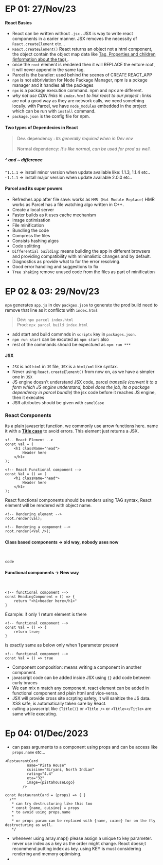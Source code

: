 <!-- use 
# for heading
> and >>>> for tabbed item desc
``` code ``` for code box
- for line item
any html tag for formatting text content like header, para etc... -->
# EP 01: 27/Nov/23
#### React Basics
- React can be written without ```.jsx``` . JSX is way to write react components in a earier manner. JSX removes the necessity of ```React.createElement``` etc...
- ```React.createElement()```  React returns an object not a html component, the object contain the object map data like <u>Tag, Properties and children (information about the tag) </u>.
- once the ```root``` element is rendered then it will REPLACE the entore root, it will never append in the same tag.
- Parcel is the bundler: used behind the scenes of CREATE REACT_APP
- ```npm``` is not  abbriviation for Node Package Manager, npm is a pckage manager and it handles all the packages
- ```npx``` is a package execution command. npm and npx are different.
- <i>why not use CDN links in ```index.html``` to link react to our project</i> : links are not a good way as they are network calls, we need something locally. with Parcel, we have ```node_modules``` embedded in the project which can be run with ```install``` command.
- ```package.json``` is the config file for npm.
#### Two types of Dependecies in React
>Dev. dependency : <i>Its generally required when in Dev env</i><br><br>
>Normal dependency: <i> It's like normal, can be used for prod as well.</i>

##### ^ and ~ difference
```^1.1.1``` => install minor version when update available like: 1.1.3, 1.1.4 etc..
```~1.1.1``` => install major version when update available 2.0.0 etc..

#### Parcel and its super powers
- Refreshes app after file save: works as ```HMR (Hot Module Replace)``` HMR works as Parcel has a file watching algo written in C++.
- Create a local server
- Faster builds as it uses cache mechanism
- Image optimisation
- File minification
- Bundling the code
- Compress the files
- Consists hashing algos
- Code splitting
- ```Differential building```: means building the app in different browsers and providing compatibility with minimalistic changes and by default.
- Diagnostics as provide what to for the error resolving.
- Good error handling and suggestions to fix
- ```Tree shaking``` remove unused code from the files as part of minification

# EP 02 & 03: 29/Nov/23

```npm``` generates ```app.js``` in dev ```packges.json``` to generate the prod build need to remove that line as it conflicts with ```index.html```
> Dev: ```npx parcel index.html``` <br>
> Prod: ```npx parcel build index.html```

- add start and build commnds in ```scripts``` key in ```packages.json```. 
- ```npm run start``` can be excuted as ```npm start``` also
- rest of the commands should be expectued as ```npm run ***```

#### JSX 

- ```JSX``` is not ```html``` in ```JS``` file, ```JSX``` is a ```html/xml``` like syntax.
- Never using ```React.createElement()``` from now on, as we have a simpler one in ```JSX```
- JS engine doesn't understand JSX code, parcel <i>transpile (convert it to a form which JS engine understand, babel does the job, its a package dependency in parcel bundle)</i> the jsx code before it reaches JS engine, then it executes
- JSR attributes should be given with ```camelCase```

### React Components
its a plain javascript function, we commonly use arrow functions here. name it with a <b><u>Title case</u></b> to avoid errors. This element just returns a JSX.

~~~
<!-- React Element -->
const val = (
    <h1 className="head"> 
        Header here 
    </h1>
);

<!-- React Functional component -->
const Val = () => (
    <h1 className="head"> 
        Header here 
    </h1>
);
~~~

React functional components should be renders using TAG syntax, React element will be rendered with object name.

```
<!-- Rendering element -->
root.render(val);

<!-- Rendering a component -->
root.render(<Val />);
```

#### Class based components -> old way, nobody uses now
<br>

```code```

#### Functional components -> New way 
<br>

```
<!-- functional component -->
const HeadingComponent = () => {
    return "<h1>header here</h1>"
}
```
Example: if only 1 return element is there
~~~
<!-- functional component -->
const Val = () => {
    return true;
}
~~~
is exactly same as below only when 1 parameter present
~~~
<!-- functional component -->
const Val = () => true
~~~

- Component composition: means writing a component in another component.
- javascript code can be added inside JSX using ```{}``` add code between curly braces
- We can mix n match any component. react element can be added in functional component and plain html and vice-versa. 
- JSX will provide cross site scrpting safety, it will sanitize the JS data. XSS safe, is automatically taken care by React.
- calling a javascript like ```{Title()}``` or ```<Title />``` or ```<Title></Title>``` are same while executing.

# Ep 04: 01/Dec/2023

- can pass arguments to a component using props and can be access like ```props.name``` etc...
```
<RestaurantCard
          name="Pista House"
          cuisine="Biryani, North Indian"
          rating="4.4"
          eta="32"
          image={pistahouseLogo}
        />
```
```
const RestaurantCard = (props) => { }
  /**
   * can try destructuring like this too
   * const {name, cuisine} = props
   * to avoid using props.name
   * 
   * or props param can be replaced with {name, cuine} for on the fly destructuring as well.
   */
   ```
- whenever using array.map() please assign a unique to key parameter. never use index as a key as the order might change. React doesn;t recommend putting index as key. using KEY is must considering rendering and memory optimising.
-

